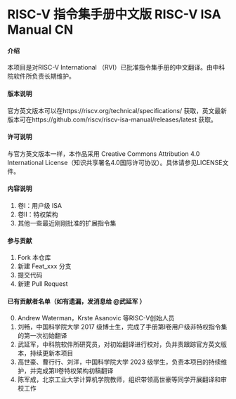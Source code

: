 # RISC-V 指令集手册中文版 RISC-V ISA Manual CN 

#### 介绍
本项目是对RISC-V International （RVI）已批准指令集手册的中文翻译。由中科院软件所负责长期维护。

#### 版本说明
官方英文版本可以在https://riscv.org/technical/specifications/ 获取，英文最新版本可在https://github.com/riscv/riscv-isa-manual/releases/latest 获取。


#### 许可说明

与官方英文版本一样，本作品采用 Creative Commons Attribution 4.0 International License（知识共享署名4.0国际许可协议）。具体请参见LICENSE文件。

#### 内容说明

1.  卷I：用户级 ISA
2.  卷II：特权架构
3.  其他一些最近刚刚批准的扩展指令集


#### 参与贡献

1.  Fork 本仓库
2.  新建 Feat_xxx 分支
3.  提交代码
4.  新建 Pull Request


#### 已有贡献者名单（如有遗漏，发消息给 @武延军 ）

0.  Andrew Waterman，Krste Asanovic 等RISC-V创始人员 
1.  刘畅，中国科学院大学 2017 级博士生，完成了手册第I卷用户级非特权指令集的第一次初始翻译
2.  武延军，中科院软件所研究员，对初始翻译进行校对，负并责跟踪官方英文版本，持续更新本项目
3.  高世豪、曹行行、刘洋，中国科学院大学 2023 级学生，负责本项目的持续维护，并完成第II卷特权架构初稿翻译
4.  陈军成，北京工业大学计算机学院教师，组织带领高世豪等同学开展翻译和审校工作
